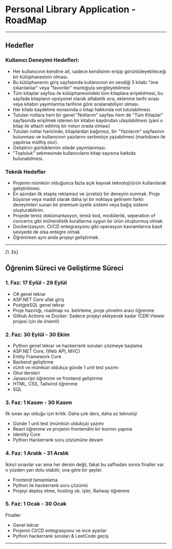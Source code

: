 # Personal Library Application - RoadMap

------------------

## Hedefler
### Kullanıcı Deneyimi Hedefleri:
- Her kullanıcının kendine ait, sadece kendisinin erişip görüntüleyebileceği bir kütüphanesinin olması.
- Bu kütüphanenin giriş sayfasında kullanıcının en sevdiği 5 kitabı "öne çıkarılanlar" veya "favoriler" mantığıyla sergileyebilmesi
- Tüm kitaplar sayfası ile kütüphanesindeki tüm kitaplara erişebilmesi, bu sayfada kitapların opsiyonel olarak alfabetik sıra, eklenme tarihi sırası veya kitabın yayımlanma tarihine göre sıralanabiliyor olması.
- Her kitabı kaydetme esnasında o kitap hakkında not tutulabilmesi.
- Tutulan notlara hem bir genel "Notlarım" sayfası hem de "Tüm Kitaplar" sayfasında erişilmek istenen bir kitabın kaydından ulaşılabilmesi (yani o kitap ile attach edilmiş bir notun orada olması)
- Tutulan notlar haricinde, kitaplardan bağımsız, bir "Yazılarım" sayfasının bulunması ve kullanıcının yazılarını serbestçe yazabilmesi (markdown ile yapılırsa müthiş olur).
- Geliştirici günlüklerinin sitede yayımlanması.
- "Topluluk" sekmesinde kullanıcıların kitap sayısına katkıda bulunabilmesi.
### Teknik Hedefler
- Projenin mümkün olduğunca fazla açık kaynak teknoloji/ürün kullanılarak geliştirilmesi.
- En azından ilk etapta reklamsız ve ücretsiz bir deneyim sunmak. Proje büyürse veya maddi olarak daha iyi bir noktaya gelirsem farklı deneyimleri sunan bir premium üyelik sistemi veya bağış sistemi oluşturabilirim.
- Projede temiz dokümantasyon, temiz kod, modülerlik, seperation of concerns gibi mühendislik kurallarına uygun bir ürün oluşturmuş olmak.
- Dockerizasyon, CI/CD entegrasyonu gibi operasyon kavramlarına basit seviyede de olsa entegre olmak
- Öğrenirken aynı anda projeyi geliştirmek.

------------------

[1. Ek] 
## Öğrenim Süreci ve Geliştirme Süreci
### 1. Faz: 17 Eylül - 29 Eylül
- C# genel tekrar
- ASP.NET Core ufak giriş
- PostgreSQL genel tekrar
- Proje hazırlığı, roadmap vs. belirleme, proje yönetim aracı öğrenme
- Github Actions ve Docker: Sadece projeyi ekleyecek kadar (CDR Viewer projesi için de önemli)

### 2. Faz: 30 Eylül - 30 Ekim
- Python genel tekrar ve hackerrank soruları çözmeye başlama 
- ASP.NET Core, (Web API, MVC) 
- Entity Framework Core 
- Backend geliştirme 
- xUnit ve mümkün oldukça günde 1 unit test yazımı 
- Okul dersleri 
- Javascript öğrenme ve frontend geliştirme
- HTML, CSS, Tailwind öğrenme 
- SQL

### 3. Faz: 1 Kasım - 30 Kasım 
İlk sınav ayı olduğu için kritik. Daha çok ders, daha az teknoloji 
- Günde 1 unit test (mümkün oldukça) yazımı 
- React öğrenme ve projenin frontendini bir kısmını yapma 
- Identity Core 
- Python Hackerrank soru çözümüne devam

### 4. Faz: 1 Aralık - 31 Aralık
İkinci sınavlar var ama her dersin değil, fakat bu safhadan sonra finaller var. o yüzden yarı dolu olabilir, ona göre bir şeyler. 
- Frontend tamamlama 
- Python ile hackerrank soru çözümü 
- Projeyi deploy etme, hosting vb. işler, Railway öğrenme

### 5. Faz: 1 Ocak - 30 Ocak 
Finaller 
- Genel tekrar
- Projenin CI/CD entegrasyonu ve ince ayarlar
- Python hackerrank soruları & LeetCode geçiş

------------------
